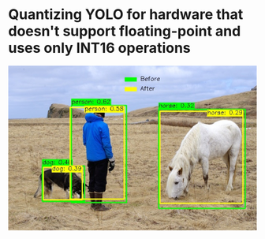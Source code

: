 # Quantizing YOLO for hardware that doesn't support floating-point and uses only INT16 operations

![](output.jpg)
